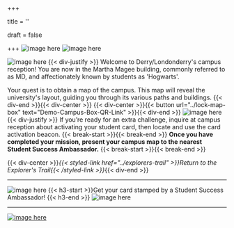 +++

title = ''

draft = false

+++
![image here](../images/explorer-1.png#center)
![image here](../images/compass.png#center)


![image here](../images/quest-icon-1.png#right)
{{< div-justify >}}
Welcome to Derry/Londonderry's campus reception! You are now in the Martha Magee building, commonly referred to as MD, and affectionately known by students as 'Hogwarts'.

Your quest is to obtain a map of the campus. This map will reveal the university's layout, guiding you through its various paths and buildings.
{{< div-end >}}{{< div-center >}}
{{< div-center >}}{{< button url="../lock-map-box" text="Demo-Campus-Box-QR-Link" >}}{{< div-end >}}
![image here](../images/quest-icon-bonus.png#right)
{{< div-justify >}}
If you’re ready for an extra challenge, inquire at campus reception about activating your student card, then locate and use the card activation beacon.
{{< break-start >}}{{< break-end >}}
**Once you have completed your mission, present your campus map to the nearest Student Success Ambassador.** {{< break-start >}}{{< break-end >}}

{{< div-center >}}*{{< styled-link href="../explorers-trail" >}}Return to the Explorer's Trail{{< /styled-link >}}*{{< div-end >}}

___

![image here](../images/dont-forget.png#center)
 {{< h3-start >}}Get your card stamped by a Student Success Ambassador! {{< h3-end >}}
![image here](../images/stamp-card.png#center)
___
[![image here](../images/lost-icon.png#center)](../lost)